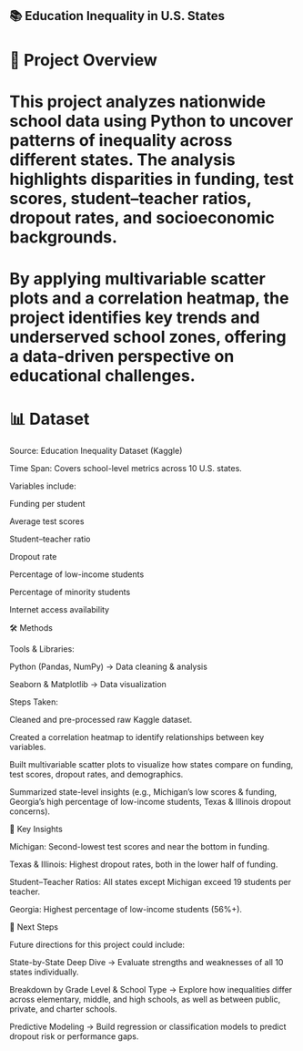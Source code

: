 ## 📚 Education Inequality in U.S. States
# 📖 Project Overview

# This project analyzes nationwide school data using Python to uncover patterns of inequality across different states. The analysis highlights disparities in funding, test scores, student–teacher ratios, dropout rates, and socioeconomic backgrounds.

# By applying multivariable scatter plots and a correlation heatmap, the project identifies key trends and underserved school zones, offering a data-driven perspective on educational challenges.

# 📊 Dataset

Source: Education Inequality Dataset (Kaggle)

Time Span: Covers school-level metrics across 10 U.S. states.

Variables include:

Funding per student

Average test scores

Student–teacher ratio

Dropout rate

Percentage of low-income students

Percentage of minority students

Internet access availability

🛠️ Methods

Tools & Libraries:

Python (Pandas, NumPy) → Data cleaning & analysis

Seaborn & Matplotlib → Data visualization

Steps Taken:

Cleaned and pre-processed raw Kaggle dataset.

Created a correlation heatmap to identify relationships between key variables.

Built multivariable scatter plots to visualize how states compare on funding, test scores, dropout rates, and demographics.

Summarized state-level insights (e.g., Michigan’s low scores & funding, Georgia’s high percentage of low-income students, Texas & Illinois dropout concerns).

🔑 Key Insights

Michigan: Second-lowest test scores and near the bottom in funding.

Texas & Illinois: Highest dropout rates, both in the lower half of funding.

Student–Teacher Ratios: All states except Michigan exceed 19 students per teacher.

Georgia: Highest percentage of low-income students (56%+).

🚀 Next Steps

Future directions for this project could include:

State-by-State Deep Dive → Evaluate strengths and weaknesses of all 10 states individually.

Breakdown by Grade Level & School Type → Explore how inequalities differ across elementary, middle, and high schools, as well as between public, private, and charter schools.

Predictive Modeling → Build regression or classification models to predict dropout risk or performance gaps.
